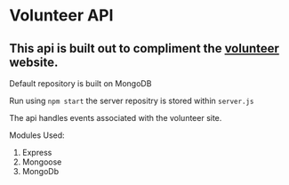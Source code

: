# Volunteer API

This api is built out to compliment the [volunteer](https://github.com/MikhailHusyev/VolunteerSite) website.  
---
Default repository is built on MongoDB  

Run using `npm start` the server repositry is stored within `server.js`  

The api handles events associated with the volunteer site.

Modules Used:
1. Express
2. Mongoose
3. MongoDb